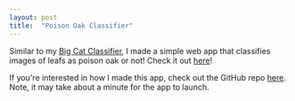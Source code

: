 ```yaml
---
layout: post
title:  "Poison Oak Classifier"
---
```

Similar to my [Big Cat Classifier][Big Cat Classifier], I made a simple web app that classifies images of leafs as poison oak or not! Check it out [here][poison-oak-classifier-app]!

If you're interested in how I made this app, check out the GitHub repo [here][poison-oak-classifier-github].
Note, it may take about a minute for the app to launch.

[Big Cat Classifier]: (https://www.brandonwolfson.com/2020/08/08/big-cat-classifier-app.html)
[poison-oak-classifier-app]: (https://mybinder.org/v2/gh/bwolfson97/poison-oak-classifier/master?urlpath=%2Fvoila%2Frender%2Fpoison-oak-classifier.ipynb)
[poison-oak-classifier-github]: (https://github.com/bwolfson97/poison-oak-classifier)